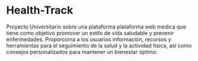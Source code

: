 # Health-Track
Proyecto Universitario sobre una plataforma plataforma web medica que tiene como objetivo promover un estilo de vida saludable y prevenir enfermedades. Proporciona a los usuarios información, recursos y herramientas para el seguimiento de la salud y la actividad física, así como consejos personalizados para mantener un bienestar óptimo.
